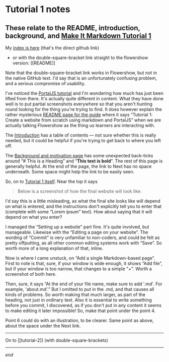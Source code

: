 # Tutorial 1 notes
## These relate to the README, introduction, background, and [Make It Markdown Tutorial 1](https://makeitmarkdown.flowershow.app/learn/tutorial-1)

My [index is here](https://github.com/asimong/LI-tutorial-asg) (that's the direct github link)
* or with the double-square-bracket link straight to the flowershow version: [[README]]

Note that the double-square-bracket link works in Flowershow, but not in the native GitHub text.
I'd say that is an unfortunately confusing problem, and a serious compromise of usability.

I've noticed the [PortalJS tutorial](https://portaljs.org/blog/create-a-website-from-scratch) 
and I'm wondering how much has just been lifted from there.
It's actually quite different in content. 
What they have done well is to put partial screenshots everywhere so that you aren't 
hunting round looking for the thing you're trying to find.
It does however explain the rather mysterious [README page for the guide](https://makeitmarkdown.flowershow.app/)
where it says “Tutorial 1: Create a website from scratch using markdown and PortalJS” 
when we are actually talking Flowershow as the thing us learners are interacting with.

The [Introduction](https://makeitmarkdown.flowershow.app/learn/introduction)
has a table of contents — not sure whether this is really needed, 
but it could be helpful if you're trying to get back to where you left off.

The [Background and motivation page](https://makeitmarkdown.flowershow.app/learn/background)
has some unexpected back-ticks around “# This is a Heading” and “**This text is bold**”.
The rest of this page is generally helpful.
At the end of the page, the link to Next has no space underneath. Some space might help the link to be easily seen.

So, on to [Tutorial 1 itself](https://makeitmarkdown.flowershow.app/learn/tutorial-1).
Near the top it says
> Below is a screenshot of how the final website will look like:

I'd say this is a little misleading, as what the final site looks like will depend on what is entered,
and the instructions don't explicitly tell you to enter that (complete with some “Lorem ipsum” text).
How about saying that it will depend on what you enter?

I managed the “Setting up a website” part fine. It's quite involved, but manageable.
Likewise with the “Editing a page on your website”.
The wording of “Commit” is very unfamiliar to non-coders, and could be felt as pretty offputting,
as all other common editing systems work with “Save”.
So worth more of a long explanation of that, inline.

Now is where I came unstuck, on “Add a single Markdown-based page”.
First to note is that, sure, if your window is wide enough, it shows “Add file”, 
but if your window is too narrow, that changes to a simple "+".
Worth a screenshot of both here.

Then, sure, it says “At the end of your file name, make sure to add '.md'. For example, 'about.md'.”
But I omitted to put in the .md, and that causes all kinds of problems.
So worth making that much larger, as part of the heading, not just in ordinary text.
Also it is essential to write something before you commit, 
I discovered, as if you don't put in any content it seems to make editing it later impossible!
So, make that point under the point 4.

Point 6 could do with an illustration, to be clearer.
Same point as above, about the space under the Next link.


----

On to [[tutorial-2]] (with double-square-brackets)


----


*end*


